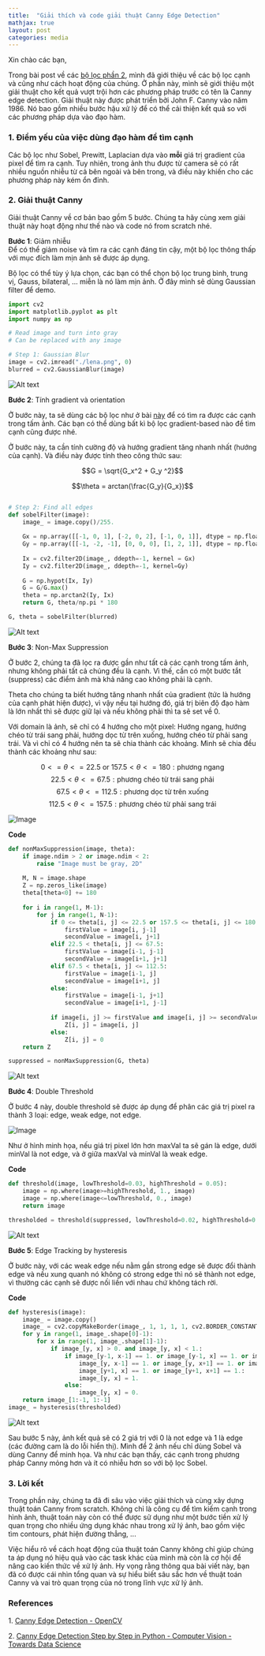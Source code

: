 ```yaml
---
title:  "Giải thích và code giải thuật Canny Edge Detection"
mathjax: true
layout: post
categories: media
---
```


Xin chào các bạn,

Trong bài post về các [bộ lọc phần 2](google.com), mình đã giới thiệu về các bộ lọc cạnh và cũng như cách hoạt động của chúng. Ở phần này, mình sẽ giới thiệu một giải thuật cho kết quả vượt trội hơn các phương pháp trước có tên là Canny edge detection. Giải thuật này được phát triển bởi John F. Canny vào năm 1986. Nó bao gồm nhiều bước hậu xử lý để có thể cải thiện kết quả so với các phương pháp dựa vào đạo hàm.

### 1. Điểm yếu của việc dùng đạo hàm để tìm cạnh
Các bộ lọc như Sobel, Prewitt, Laplacian dựa vào **mỗi** giá trị gradient của pixel để  tìm ra cạnh. Tuy nhiên, trong ảnh thu được từ camera sẽ có rất nhiều nguồn nhiễu từ cả bên ngoài và bên trong, và điều này khiến cho các phương pháp này kém ổn đỉnh. 

### 2. Giải thuật Canny 
Giải thuật Canny về cơ bản bao gồm 5 bước. Chúng ta hãy cùng xem giải thuật này hoạt động như thế nào và code nó from scratch nhé.

**Bước 1**: Giảm nhiễu  
Để có thể giảm noise và tìm ra các cạnh đáng tin cậy, một bộ lọc thông thấp với mục đích làm mịn ảnh sẽ được áp dụng.

Bộ lọc có thể tùy ý lựa chọn, các bạn có thể chọn bộ lọc trung bình, trung vị, Gauss, bilateral, ... miễn là nó làm mịn ảnh. Ở đây mình sẽ dùng Gaussian filter để demo.

```python
import cv2
import matplotlib.pyplot as plt
import numpy as np

# Read image and turn into gray
# Can be replaced with any image

# Step 1: Gaussian Blur
image = cv2.imread("./lena.png", 0)
blurred = cv2.GaussianBlur(image)
```
![Alt text](image.png)

**Bước 2**: Tính gradient và orientation

Ở bước này, ta sẽ dùng các bộ lọc như ở bài [này][này] để có tìm ra được các cạnh trong tấm ảnh. Các bạn có thể dùng bất kì bộ lọc gradient-based nào để tìm cạnh cũng được nhé.

Ở bước này, ta cần tính cường độ và hướng gradient tăng nhanh nhất (hướng của cạnh). Và điều này được tính theo công thức sau:

$$G = \sqrt{G_x^2 + G_y ^2}$$

$$\theta = arctan(\frac{G_y}{G_x})$$

```python

# Step 2: Find all edges
def sobelFilter(image):
    image_ = image.copy()/255.
    
    Gx = np.array([[-1, 0, 1], [-2, 0, 2], [-1, 0, 1]], dtype = np.float32)
    Gy = np.array([[-1, -2, -1], [0, 0, 0], [1, 2, 1]], dtype = np.float32)
    
    Ix = cv2.filter2D(image_, ddepth=-1, kernel = Gx)
    Iy = cv2.filter2D(image_, ddepth=-1, kernel=Gy)
    
    G = np.hypot(Ix, Iy)
    G = G/G.max()
    theta = np.arctan2(Iy, Ix)
    return G, theta/np.pi * 180

G, theta = sobelFilter(blurred)
```


![Alt text](image-1.png)


**Bước 3**: Non-Max Suppression

Ở bước 2, chúng ta đã lọc ra được gần như tất cả các cạnh trong tấm ảnh, nhưng không phải tất cả chúng đều là cạnh. Vì thế, cần có một bước tắt (suppress) các điểm ảnh mà khả năng cao không phải là cạnh. 

Theta cho chúng ta biết hướng tăng nhanh nhất của gradient (tức là hướng của cạnh phát hiện được), vì vậy nếu tại hướng đó, giá trị biên độ đạo hàm là lớn nhất thì sẽ được giữ lại và nếu không phải thì ta sẽ set về 0. 

Với domain là ảnh, sẽ chỉ có 4 hướng cho một pixel: Hướng ngang, hướng chéo từ trái sang phải, hướng dọc từ trên xuống, hướng chéo từ phải sang trái. Và vì chỉ có 4 hướng nên ta sẽ chia thành các khoảng. Mình sẽ chia đều thành các khoảng như sau:

$$0 <= \theta <= 22.5 \text{  or } 157.5 < \theta <= 180 : \text{phương ngang}$$
$$22.5 < \theta <= 67.5: \text{phương chéo từ trái sang phải}$$
$$67.5 < \theta <= 112.5: \text{phương dọc từ trên xuống}$$
$$112.5 < \theta <= 157.5: \text{phương chéo từ phải sang trái}$$


![Image](https://archive.ph/rUlFC/98bbb6b6f5ed2abafece9c7cd61d8f31ef96ec33.png)


**Code**

```python
def nonMaxSuppression(image, theta):
    if image.ndim > 2 or image.ndim < 2:
        raise "Image must be gray, 2D"
        
    M, N = image.shape
    Z = np.zeros_like(image)
    theta[theta<0] += 180
    
    for i in range(1, M-1):
        for j in range(1, N-1):
            if 0 <= theta[i, j] <= 22.5 or 157.5 <= theta[i, j] <= 180:
                firstValue = image[i, j-1]
                secondValue = image[i, j+1]
            elif 22.5 < theta[i, j] <= 67.5:
                firstValue = image[i-1, j-1]
                secondValue = image[i+1, j+1]
            elif 67.5 < theta[i, j] <= 112.5:
                firstValue = image[i-1, j]
                secondValue = image[i+1, j]
            else:
                firstValue = image[i-1, j+1]
                secondValue = image[i+1, j-1]
                
            if image[i, j] >= firstValue and image[i, j] >= secondValue:
                Z[i, j] = image[i, j]
            else:
                Z[i, j] = 0
    return Z

suppressed = nonMaxSuppression(G, theta)
```
![Alt text](image-2.png)

**Bước 4**: Double Threshold

Ở bước 4 này, double threshold sẽ được áp dụng để phân các giá trị pixel ra thành 3 loại: edge, weak edge, not edge.

![Image](https://docs.opencv.org/4.x/hysteresis.jpg)

Như ở hình minh họa, nếu giá trị pixel lớn hơn maxVal ta sẽ gán là edge, dưới minVal là not edge, và ở giữa maxVal và minVal là weak edge.


**Code**

```python
def threshold(image, lowThreshold=0.03, highThreshold = 0.05):
    image = np.where(image>=highThreshold, 1., image)
    image = np.where(image<=lowThreshold, 0., image)
    return image

thresholded = threshold(suppressed, lowThreshold=0.02, highThreshold=0.075)
```

![Alt text](image-3.png)

**Bước 5**: Edge Tracking by hysteresis

Ở bước này, với các weak edge nếu nằm gần strong edge sẽ được đổi thành edge và nếu xung quanh nó không có strong edge thì nó sẽ thành not edge, vì thường các cạnh sẽ được nối liền với nhau chứ không tách rời.

**Code**

```python
def hysteresis(image):
    image_ = image.copy()
    image_ = cv2.copyMakeBorder(image_, 1, 1, 1, 1, cv2.BORDER_CONSTANT, 0)
    for y in range(1, image_.shape[0]-1):
        for x in range(1, image_.shape[1]-1):
            if image_[y, x] > 0. and image_[y, x] < 1.:
                if image_[y-1, x-1] == 1. or image_[y-1, x] == 1. or image_[y-1, x+1] == 1. or \
                    image_[y, x-1] == 1. or image_[y, x+1] == 1. or image_[y+1, x-1] == 1. or \
                    image_[y+1, x] == 1. or image_[y+1, x+1] == 1.:
                    image_[y, x] = 1.
                else:
                    image_[y, x] = 0.
    return image_[1:-1, 1:-1]
image_ = hysteresis(thresholded)
```

![Alt text](image-4.png)

Sau bước 5 này, ảnh kết quả sẽ có 2 giá trị với 0 là not edge và 1 là edge (các đường cam là do lỗi hiển thị). Mình để 2 ảnh nếu chỉ dùng Sobel và dùng Canny để minh họa. Và như các bạn thấy, các cạnh trong phương pháp Canny mỏng hơn và ít có nhiễu hơn so với bộ lọc Sobel. 

### 3. Lời kết

Trong phần này, chúng ta đã đi sâu vào việc giải thích và cùng xây dựng thuật toán Canny from scratch. Không chỉ là công cụ để tìm kiếm cạnh trong hình ảnh, thuật toán này còn có thể được sử dụng như một bước tiền xử lý quan trọng cho nhiều ứng dụng khác nhau trong xử lý ảnh, bao gồm việc tìm contours, phát hiện đường thẳng, ...

Việc hiểu rõ về cách hoạt động của thuật toán Canny không chỉ giúp chúng ta áp dụng nó hiệu quả vào các task khác của mình mà còn là cơ hội để nâng cao kiến thức về xử lý ảnh. Hy vọng rằng thông qua bài viết này, bạn đã có được cái nhìn tổng quan và sự hiểu biết sâu sắc hơn về thuật toán Canny và vai trò quan trọng của nó trong lĩnh vực xử lý ảnh.


### References
1\. [Canny Edge Detection - OpenCV](https://docs.opencv.org/4.x/da/d22/tutorial_py_canny.html)

2\. [Canny Edge Detection Step by Step in Python - Computer Vision - Towards Data Science](https://towardsdatascience.com/canny-edge-detection-step-by-step-in-python-computer-vision-b49c3a2d8123)


[này]: https://mikyx-1.github.io/image_filters_p2/










